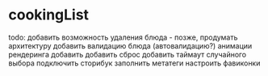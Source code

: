 # cookingList

todo:
добавить возможность удаления блюда - позже, продумать архитектуру
добавить валидацию блюда (автовалидацию?)
анимации рендеринга добавить
добавить сброс
добавить таймаут случайного выбора
подключить сторибук
заполнить метатеги
настроить фавиконки
